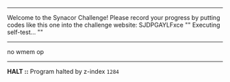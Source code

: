  
---
 
Welcome to the Synacor Challenge!
Please record your progress by putting codes like
this one into the challenge website: SJDPGAYLFxce
""
Executing self-test...
""
 
 
---
 
no wmem op
 
 
---
 
**HALT ::** Program halted by z-index `1284`
 
